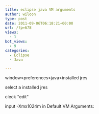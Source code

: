 ```yaml
---
title: eclipse java VM arguments
author: wiloon
type: post
date: 2011-09-06T06:18:21+00:00
url: /?p=678
views:
  - 1
bot_views:
  - 9
categories:
  - Eclipse
  - Java

---
```

window>preferences>java>installed jres
  
select a installed jres
  
cleck "edit"
  
input -Xmx1024m in Default VM Arguments: